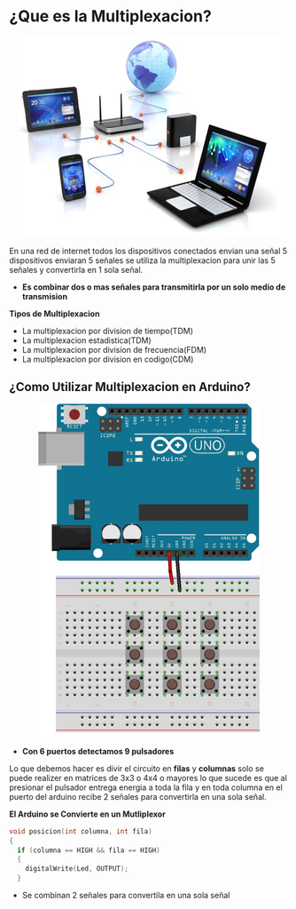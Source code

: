 # ¿Que es la Multiplexacion?

<p align="center">
  <img  src="https://github.com/IDiegoUlises/Arduino-Multiplexacion/blob/master/Images/network.png">
</p>

En una red de internet todos los dispositivos conectados envian una señal 5 dispositivos enviaran 5 señales se utiliza la multiplexacion para unir las 5 señales y convertirla en 1 sola señal.

* **Es combinar dos o mas señales para transmitirla por un solo medio de transmision**

**Tipos de Multiplexacion**
* La multiplexacion por division de tiempo(TDM)
* La multiplexacion estadistica(TDM)
* La multiplexacion por division de frecuencia(FDM)
* La multiplexacion por division en codigo(CDM)

## ¿Como Utilizar Multiplexacion en Arduino?

<p align="center">
  <img src="https://github.com/IDiegoUlises/Arduino-Multiplexacion/blob/master/Images/Arduino-Multiplexacion.jpg" width="400" height="600" >
</p>

* **Con 6 puertos detectamos 9 pulsadores**

Lo que debemos hacer es divir el circuito en **filas** y **columnas** solo se puede realizer en matrices de 3x3 o 4x4 o mayores lo que sucede es que al presionar el pulsador entrega energia a toda la fila y en toda columna en el puerto del arduino recibe 2 señales para convertirla en una sola señal.  


**El Arduino se Convierte en un Mutliplexor**
```C++
void posicion(int columna, int fila)
{
  if (columna == HIGH && fila == HIGH)
  {
    digitalWrite(Led, OUTPUT);
  }
```
* Se combinan 2 señales para convertila en una sola señal

